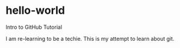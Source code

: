 # hello-world
Intro to GitHub Tutorial

I am re-learning to be a techie. This is my attempt to learn about git.
